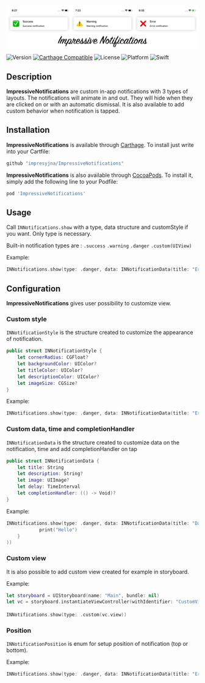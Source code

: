 <img src="Resources/Banner.jpg" alt="Gallery Banner" align="center" />

![Version](https://img.shields.io/badge/pod-0.6.0-blue.svg)
[![Carthage Compatible](https://img.shields.io/badge/Carthage-compatible-4BC51D.svg?style=flat)](https://github.com/Carthage/Carthage)
![License](https://img.shields.io/badge/licence-GPL--3.0-informational.svg)
![Platform](https://img.shields.io/badge/platform-iOS-lightgrey.svg)
![Swift](https://img.shields.io/badge/swift-4.2-orange.svg)

## Description

**ImpressiveNotifications** are custom in-app notifications with 3 types of layouts. The notifications will animate in and out. They will hide when they are clicked on or with an automatic dismissal. It is also available to add custom behavior when notification is tapped. 

## Installation

**ImpressiveNotifications** is available through [Carthage](https://github.com/Carthage/Carthage).
To install just write into your Cartfile:

```ruby
github "impresyjna/ImpressiveNotifications"
```

**ImpressiveNotifications** is also available through [CocoaPods](http://cocoapods.org). To install
it, simply add the following line to your Podfile:

```ruby
pod 'ImpressiveNotifications'
```

## Usage
Call ``INNotifications.show`` with a type, data structure and customStyle if you want. Only type is necessary. 

Built-in notification types are :
```.success```
```.warning```
```.danger```
```.custom(UIView)```

Example: 

```swift
INNotifications.show(type: .danger, data: INNotificationData(title: "Error", description: "Error notification"))
```

## Configuration
**ImpressiveNotifications** gives user possibility to customize view.

### Custom style
``INNotificationStyle`` is the structure created to customize the appearance of notification. 
```swift 
public struct INNotificationStyle {
    let cornerRadius: CGFloat?
    let backgroundColor: UIColor?
    let titleColor: UIColor?
    let descriptionColor: UIColor?
    let imageSize: CGSize?
}
```
Example: 

```swift
INNotifications.show(type: .danger, data: INNotificationData(title: "Error", description: "Error notification"), customStyle: INNotificationStyle(cornerRadius: 10.0, backgroundColor: .black, titleColor: .red, descriptionColor: .yellow, imageSize: CGSize(width: 100.0, height: 100.0)))
```
### Custom data, time and completionHandler 
``INNotificationData`` is the structure created to customize data on the notification, time and add completionHandler on tap 
```swift
public struct INNotificationData {
    let title: String
    let description: String?
    let image: UIImage?
    let delay: TimeInterval
    let completionHandler: (() -> Void)?
}
```

Example: 

```swift
INNotifications.show(type: .danger, data: INNotificationData(title: "Danger", description: "Danger notification", image: UIImage(named: "danger"), delay: 20.0, completionHandler: {
            print("Hello")
    } 
))
```

### Custom view 
It is also possible to add custom view created for example in storyboard. 

Example: 

```swift
let storyboard = UIStoryboard(name: "Main", bundle: nil)
let vc = storyboard.instantiateViewController(withIdentifier: "CustomViewController")

INNotifications.show(type: .custom(vc.view))
```

### Position
``INNotificationPosition`` is enum for setup position of notification (top or bottom).

Example:

```swift
INNotifications.show(type: .danger, data: INNotificationData(title: "Error", description: "Error notification"), position: .bottom)
```
